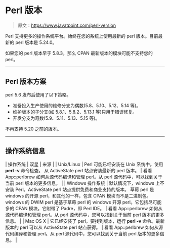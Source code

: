 # Perl 版本

> 原文：<https://www.javatpoint.com/perl-version>

Perl 支持更多的操作系统平台。始终在您的系统上使用最新的 perl 版本。目前最新的 perl 版本是 5.24.0。

如果您的 perl 版本早于 5.8.3，那么 CPAN 最新版本的模块可能不支持您的 perl。

* * *

## Perl 版本方案

perl 5.6 发布后使用了以下策略。

*   准备投入生产使用的维修分支为偶数(5.8、5.10、5.12、5.14 等)。
*   维护版本的子分支(如 5.8.1、5.8.2、5.13.1 等)只用于错误修复。
*   开发分支为奇数(5.9、5.11、5.13、5.15 等)。

不再支持 5.20 之前的版本。

* * *

## 操作系统信息

| 操作系统 | 双星 | 来源 |
| Unix/Linux | Perl 可能已经安装在 Unix 系统中。使用 **perl -v** 命令检查。
从 ActiveState perl 站点安装最新的 perl 版本。 | 看看 App::perlbrew 如何从源代码编译和管理 perl。从 perl 源代码中，可以找到关于当前 perl 版本的更多信息。 |
| Windows 操作系统 | 默认情况下，windows 上不安装 Perl。ActiveState perl 站点提供免费和商业支持的版本。
草莓 perl 是 windows 的开源 perl，和其他的一样，包含 CPAN 模块而不是二进制包。
windows 的 DWIM perl 是基于草莓 perl 的 windows 开源 perl。它包括尽可能多的 CPAN 模块。它附带了 Padre，即 Perl IDE。 | 看看 App::perlbrew 如何从源代码编译和管理 perl。从 perl 源代码中，您可以找到关于当前 perl 版本的更多信息。 |
| Mac OS X | 它已经安装了 perl。要找到版本，运行 **perl -v** 命令。最新版本的 perl 可以从 ActiveState perl 站点获得。 | 看看 App::perlbrew 如何从源代码编译和管理 perl。从 perl 源代码中，您可以找到关于当前 perl 版本的更多信息。 |